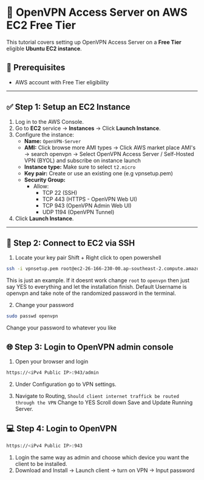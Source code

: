 # 📡 OpenVPN Access Server on AWS EC2 Free Tier

This tutorial covers setting up OpenVPN Access Server on a **Free Tier** eligible **Ubuntu EC2 instance**.

## 📝 Prerequisites
- AWS account with Free Tier eligibility

---
## ✅ Step 1: Setup an EC2 Instance

1. Log in to the AWS Console.
2. Go to **EC2** service → **Instances** → Click **Launch Instance**.
3. Configure the instance:
    - **Name:** `OpenVPN-Server`
    - **AMI:** Click browse more AMI types -> Click AWS market place AMI's -> search openvpn -> Select OpenVPN Access Server / Self-Hosted VPN (BYOL) and subscribe on instance launch
    - **Instance type:** Make sure to select `t2.micro`
    - **Key pair:** Create or use an existing one (e.g vpnsetup.pem)
    - **Security Group:**
        - Allow:
            - TCP 22 (SSH)
            - TCP 443 (HTTPS - OpenVPN Web UI)
            - TCP 943 (OpenVPN Admin Web UI)
            - UDP 1194 (OpenVPN Tunnel)
4. Click **Launch Instance**.

---

## 🔗 Step 2: Connect to EC2 via SSH

1. Locate your key pair Shift + Right click to open powershell 

```bash
ssh -i vpnsetup.pem root@ec2-26-166-230-00.ap-southeast-2.compute.amazonaws.com
```
This is just an example. If it doesnt work change `root` to `openvpn` then just say YES to everything and let the installation finish.
Default Username is openvpn and take note of the randomized password in the terminal.

2. Change your password

```bash
sudo passwd openvpn
```
Change your password to whatever you like

## 🌐 Step 3: Login to OpenVPN admin console

1. Open your browser and login

```bash
https://<iPv4 Public IP>:943/admin
```


2. Under Configuration go to VPN settings.

3. Navigate to Routing, `Should client internet traffick be routed through the VPN` Change to YES Scroll down Save and Update Running Server.

## 💻 Step 4: Login to OpenVPN 

```bash
https://<iPv4 Public IP>:943
```

1. Login the same way as admin and choose which device you want the client to be installed.
2. Download and Install -> Launch client -> turn on VPN -> Input password



